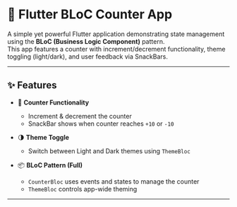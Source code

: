 # 🧮 Flutter BLoC Counter App

A simple yet powerful Flutter application demonstrating state management using the **BLoC (Business Logic Component)** pattern.  
This app features a counter with increment/decrement functionality, theme toggling (light/dark), and user feedback via SnackBars.

---

## ✨ Features

- 🔁 **Counter Functionality**  
  - Increment & decrement the counter  
  - SnackBar shows when counter reaches `+10` or `-10`  

- 🌗 **Theme Toggle**  
  - Switch between Light and Dark themes using `ThemeBloc`

- 📦 **BLoC Pattern (Full)**  
  - `CounterBloc` uses events and states to manage the counter  
  - `ThemeBloc` controls app-wide theming

---


